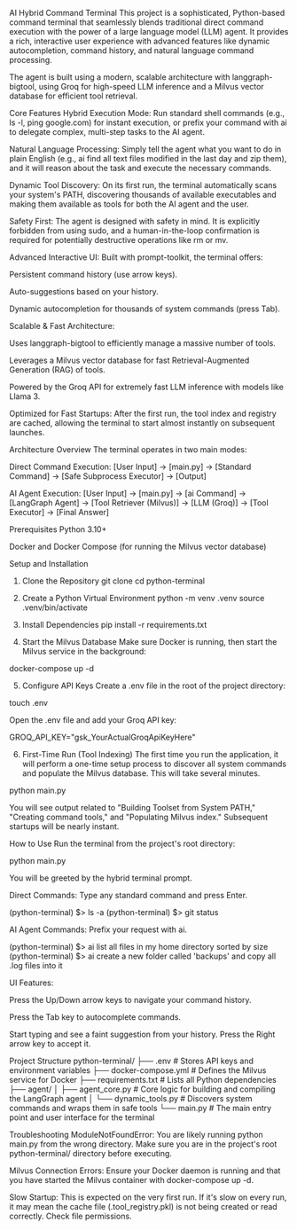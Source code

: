 AI Hybrid Command Terminal
This project is a sophisticated, Python-based command terminal that seamlessly blends traditional direct command execution with the power of a large language model (LLM) agent. It provides a rich, interactive user experience with advanced features like dynamic autocompletion, command history, and natural language command processing.

The agent is built using a modern, scalable architecture with langgraph-bigtool, using Groq for high-speed LLM inference and a Milvus vector database for efficient tool retrieval.

Core Features
Hybrid Execution Mode: Run standard shell commands (e.g., ls -l, ping google.com) for instant execution, or prefix your command with ai to delegate complex, multi-step tasks to the AI agent.

Natural Language Processing: Simply tell the agent what you want to do in plain English (e.g., ai find all text files modified in the last day and zip them), and it will reason about the task and execute the necessary commands.

Dynamic Tool Discovery: On its first run, the terminal automatically scans your system's PATH, discovering thousands of available executables and making them available as tools for both the AI agent and the user.

Safety First: The agent is designed with safety in mind. It is explicitly forbidden from using sudo, and a human-in-the-loop confirmation is required for potentially destructive operations like rm or mv.

Advanced Interactive UI: Built with prompt-toolkit, the terminal offers:

Persistent command history (use arrow keys).

Auto-suggestions based on your history.

Dynamic autocompletion for thousands of system commands (press Tab).

Scalable & Fast Architecture:

Uses langgraph-bigtool to efficiently manage a massive number of tools.

Leverages a Milvus vector database for fast Retrieval-Augmented Generation (RAG) of tools.

Powered by the Groq API for extremely fast LLM inference with models like Llama 3.

Optimized for Fast Startups: After the first run, the tool index and registry are cached, allowing the terminal to start almost instantly on subsequent launches.

Architecture Overview
The terminal operates in two main modes:

Direct Command Execution:
[User Input] -> [main.py] -> [Standard Command] -> [Safe Subprocess Executor] -> [Output]

AI Agent Execution:
[User Input] -> [main.py] -> [ai Command] -> [LangGraph Agent] -> [Tool Retriever (Milvus)] -> [LLM (Groq)] -> [Tool Executor] -> [Final Answer]

Prerequisites
Python 3.10+

Docker and Docker Compose (for running the Milvus vector database)

Setup and Installation
1. Clone the Repository
git clone <your-repository-url>
cd python-terminal

2. Create a Python Virtual Environment
python -m venv .venv
source .venv/bin/activate

3. Install Dependencies
pip install -r requirements.txt

4. Start the Milvus Database
Make sure Docker is running, then start the Milvus service in the background:

docker-compose up -d

5. Configure API Keys
Create a .env file in the root of the project directory:

touch .env

Open the .env file and add your Groq API key:

GROQ_API_KEY="gsk_YourActualGroqApiKeyHere"

6. First-Time Run (Tool Indexing)
The first time you run the application, it will perform a one-time setup process to discover all system commands and populate the Milvus database. This will take several minutes.

python main.py

You will see output related to "Building Toolset from System PATH," "Creating command tools," and "Populating Milvus index." Subsequent startups will be nearly instant.

How to Use
Run the terminal from the project's root directory:

python main.py

You will be greeted by the hybrid terminal prompt.

Direct Commands: Type any standard command and press Enter.

(python-terminal) $> ls -a
(python-terminal) $> git status

AI Agent Commands: Prefix your request with ai.

(python-terminal) $> ai list all files in my home directory sorted by size
(python-terminal) $> ai create a new folder called 'backups' and copy all .log files into it

UI Features:

Press the Up/Down arrow keys to navigate your command history.

Press the Tab key to autocomplete commands.

Start typing and see a faint suggestion from your history. Press the Right arrow key to accept it.

Project Structure
python-terminal/
├── .env                  # Stores API keys and environment variables
├── docker-compose.yml    # Defines the Milvus service for Docker
├── requirements.txt      # Lists all Python dependencies
├── agent/
│   ├── agent_core.py     # Core logic for building and compiling the LangGraph agent
│   └── dynamic_tools.py  # Discovers system commands and wraps them in safe tools
└── main.py               # The main entry point and user interface for the terminal

Troubleshooting
ModuleNotFoundError: You are likely running python main.py from the wrong directory. Make sure you are in the project's root python-terminal/ directory before executing.

Milvus Connection Errors: Ensure your Docker daemon is running and that you have started the Milvus container with docker-compose up -d.

Slow Startup: This is expected on the very first run. If it's slow on every run, it may mean the cache file (.tool_registry.pkl) is not being created or read correctly. Check file permissions.

